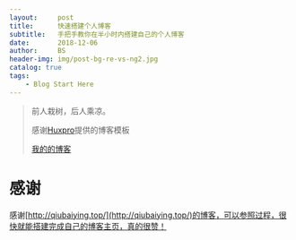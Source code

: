 ```yaml
---
layout:     post
title:      快速搭建个人博客
subtitle:   手把手教你在半小时内搭建自己的个人博客
date:       2018-12-06
author:     BS
header-img: img/post-bg-re-vs-ng2.jpg
catalog: true
tags:
    - Blog Start Here
---
```


> 前人栽树，后人乘凉。
> 
> 感谢[Huxpro](https://github.com/huxpro)提供的博客模板
> 
> [我的的博客](http://bishengsjtu.github.io)

# 感谢
感谢[http://qiubaiying.top/](http://qiubaiying.top/)的博客，可以参照过程，很快就能搭建完成自己的博客主页，真的很赞！